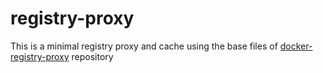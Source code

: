 # registry-proxy

This is a minimal registry proxy and cache using the base files of [docker-registry-proxy](https://github.com/rpardini/docker-registry-proxy) repository 
